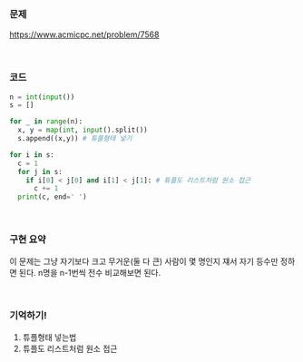 ### 문제

https://www.acmicpc.net/problem/7568

<br>


### 코드

```python
n = int(input())
s = []

for _ in range(n):
  x, y = map(int, input().split())
  s.append((x,y)) # 튜플형태 넣기

for i in s: 
  c = 1
  for j in s:
    if i[0] < j[0] and i[1] < j[1]: # 튜플도 리스트처럼 원소 접근
      c += 1   
  print(c, end=' ')
```


<br>

### 구현 요약
이 문제는 그냥 자기보다 크고 무거운(둘 다 큰) 사람이 몇 명인지 쟤서 자기 등수만 정하면 된다. n명을 n-1번씩 전수 비교해보면 된다.

<br>

### 기억하기!
1. 튜플형태 넣는법
2. 튜플도 리스트처럼 원소 접근


